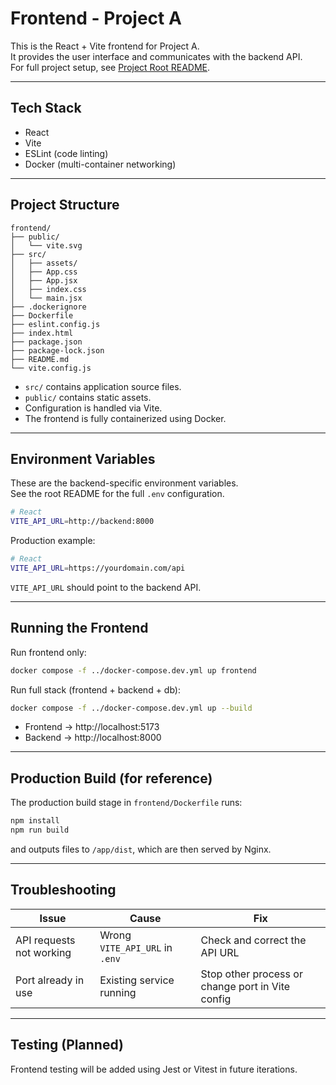 # Frontend - Project A

This is the React + Vite frontend for Project A.  
It provides the user interface and communicates with the backend API.  
For full project setup, see [Project Root README](../README.md).

---

## Tech Stack
- React
- Vite
- ESLint (code linting)
- Docker (multi-container networking)

---

## Project Structure

```
frontend/
├── public/
│   └── vite.svg
├── src/
│   ├── assets/
│   ├── App.css
│   ├── App.jsx
│   ├── index.css
│   └── main.jsx
├── .dockerignore
├── Dockerfile
├── eslint.config.js
├── index.html
├── package.json
├── package-lock.json
├── README.md
└── vite.config.js
```

- `src/` contains application source files.
- `public/` contains static assets.
- Configuration is handled via Vite.
- The frontend is fully containerized using Docker.

---

## Environment Variables

These are the backend-specific environment variables.  
See the root README for the full `.env` configuration.

```bash
# React
VITE_API_URL=http://backend:8000
```

Production example:

```bash
# React
VITE_API_URL=https://yourdomain.com/api
```

`VITE_API_URL` should point to the backend API.

---

## Running the Frontend

Run frontend only:

```bash
docker compose -f ../docker-compose.dev.yml up frontend
```

Run full stack (frontend + backend + db):

```bash
docker compose -f ../docker-compose.dev.yml up --build
```

- Frontend → http://localhost:5173  
- Backend → http://localhost:8000

---

## Production Build (for reference)

The production build stage in `frontend/Dockerfile` runs:

```bash
npm install
npm run build
```

and outputs files to `/app/dist`, which are then served by Nginx.

---

## Troubleshooting

| Issue                          | Cause                                  | Fix                                                        |
|----------------------------------|-----------------------------------------|------------------------------------------------------------|
| API requests not working        | Wrong `VITE_API_URL` in `.env`         | Check and correct the API URL                               |
| Port already in use             | Existing service running               | Stop other process or change port in Vite config            |

---

## Testing (Planned)

Frontend testing will be added using Jest or Vitest in future iterations.
